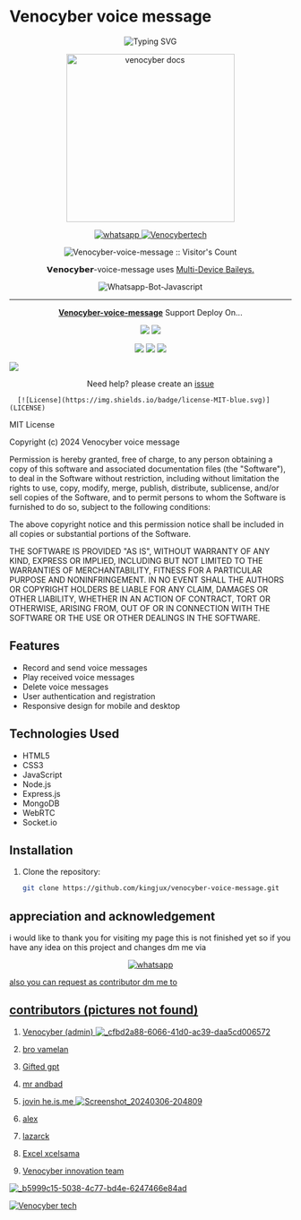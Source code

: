 
# Venocyber voice message
<div align="center">
    <img
        src="https://readme-typing-svg.herokuapp.com?font=GlossAndBloom&size=30&duration=4997&color=993300&background=FF673200&center=true&vCenter=true&lines=Hey+there!;Iit's+me,+venocyber-tech!;Welcome;To+my+venocyber-voice+message;web+created,by+kingjux🇹🇿+world!🚀"
            alt="Typing SVG"
        /
        >
    </a>
</p>
</div>


<p align="center">
  <a href="https://github.com/Kingjux/Venocyber-voice-message">
    <img alt="venocyber docs" height="300" src="https://telegra.ph/file/1252ab43fa38f7b88ecf5.jpg">
  </a>
</p>
    
   
 <p align="center">
  <a href="https://wa.me/+255698101622?text=Hi+Bro--+I+Need+Help.+I+messaged+you+from+Venocyber-voice-message+Repo" target="_blank">
    <img alt="whatsapp" src="https://img.shields.io/badge/ Whatsapp -25D366?style=for-the-badge&logo=whatsapp&logoColor=white" />  

<a aria-label="Venocyber-voice-message is free to use" href="https://github.com/Kingjux/Venocyber-voice-message" target="_blank">
    <img alt="Venocybertech" src="https://img.shields.io/youtube/channel/subscribers/UCU071AMRqcd5mfTdCgJFwPg" target="_blank" />
  </a>

</p>
<p align="center"><img src="https://profile-counter.glitch.me/{VenocyberTechInfo}/count.svg" alt="Venocyber-voice-message :: Visitor's Count" /></p>





<p align="center"> 𝗩𝗲𝗻𝗼𝗰𝘆𝗯𝗲𝗿-voice-message uses
  <a href="https://github.com/adiwajshing/Baileys">Multi-Device Baileys.</a>
</p>
<p align="center">
  <img title="Whatsapp-Bot-Javascript" src="https://img.shields.io/badge/Javascript-363303?style=for-the-badge&logo=javascript&logoColor=c6c631"></img>
</p>

---

<p align="center">
  <a href="https://github.com/Kingjux/Venocyber-voice-message"><b>Venocyber-voice-message</b></a> Support Deploy On...
</p>

<p align="center">
  <a href="https://github.com/Kingjux/Venocyber-voice-message/blob/main/temp/deploy-on-vps.md"><img src="https://img.shields.io/badge/self hosting-3d1513?style=for-the-badge&logo=serverless&logoColor=FD5750"></a>
  <a href="https://railway.app/template/GZOvIe?referralCode=wVDLrh"><img src="https://img.shields.io/badge/railway-3e164f?style=for-the-badge&logo=railway&logoColor=0B0D0E"></a>
</p>
<p align="center">
  <a href="https://dashboard.heroku.com/new?template=https%3A%2F%2Fgithub.com%2FKingjux%2Fvenocyber-voice-message"><img src="https://img.shields.io/badge/heroku-9d7acc?style=for-the-badge&logo=heroku&logoColor=430098"></a>
  <a href="https://suhail-web01.vercel.app/replit.html"><img src="https://img.shields.io/badge/replit-253c99?style=for-the-badge&logo=replit&logoColor=F26207"></a>
  <a href="https://app.koyeb.com/apps/deploy?type=git&repository=github.com/Kingjux/Venocyber-voice-message-md&branch=main&env[SESSION_ID]&env[OWNER_NUMBER]=255621487388&env[MONGODB_URI]&&env[OWNER_NAME]=venocyber ᴛᴇᴄʜ&env[KOYEB_API]&env[PREFIX]=.&env[WAPRESENCE]&env[AUTO_READ_STATUS]=true&env[DISABLE_PM]=false&env[PACK_AUTHER]=whatsapp+bot&env[PACK_NAME]=Venocyber ᴛᴇᴄʜ&env[STYLE]=0&env[MODE]=private&env[READ_MESSAGE]=false&env[THEME]=VENOCYBER&env[WARN_COUNT]=3&env[BLOCK_JID]=null&env[TIME_ZONE]=Africa/Dodoma&name=Venocyber-tech&env[KOYEB_NAME]=Venocyber-voice-message&env[SUDO]=null&env[THUMB_IMAGE]=https://telegra.ph/file/1252ab43fa38f7b88ecf5.jpg"><img src="https://img.shields.io/badge/koyeb-033604?style=for-the-badge&logo=koyeb&logoColor=white"></a>
</p>
  <a href="https://youtu.be/3NdJb6_1cJM"><img src="https://img.shields.io/badge/CodeSpace-green?colorA=%23ff000&colorB=%23017e40&style=for-the-badge&logo=git&logoColor=red"></a>
</p>
<p align="center">Need help? please create an <a href="https://github.com/Kingjux/Venocyber-voice-message/issues">issue</a></p>

 



     
      [![License](https://img.shields.io/badge/license-MIT-blue.svg)](LICENSE)

MIT License

Copyright (c) 2024 Venocyber voice message
 
Permission is hereby granted, free of charge, to any person obtaining a copy
of this software and associated documentation files (the "Software"), to deal
in the Software without restriction, including without limitation the rights
to use, copy, modify, merge, publish, distribute, sublicense, and/or sell
copies of the Software, and to permit persons to whom the Software is
furnished to do so, subject to the following conditions:

The above copyright notice and this permission notice shall be included in all
copies or substantial portions of the Software.

THE SOFTWARE IS PROVIDED "AS IS", WITHOUT WARRANTY OF ANY KIND, EXPRESS OR
IMPLIED, INCLUDING BUT NOT LIMITED TO THE WARRANTIES OF MERCHANTABILITY,
FITNESS FOR A PARTICULAR PURPOSE AND NONINFRINGEMENT. IN NO EVENT SHALL THE
AUTHORS OR COPYRIGHT HOLDERS BE LIABLE FOR ANY CLAIM, DAMAGES OR OTHER
LIABILITY, WHETHER IN AN ACTION OF CONTRACT, TORT OR OTHERWISE, ARISING FROM,
OUT OF OR IN CONNECTION WITH THE SOFTWARE OR THE USE OR OTHER DEALINGS IN THE
SOFTWARE.

## Features

- Record and send voice messages
- Play received voice messages
- Delete voice messages
- User authentication and registration
- Responsive design for mobile and desktop

## Technologies Used

- HTML5
- CSS3
- JavaScript
- Node.js
- Express.js
- MongoDB
- WebRTC
- Socket.io

## Installation

1. Clone the repository:

   ```bash
   git clone https://github.com/kingjux/venocyber-voice-message.git

## appreciation and acknowledgement
 i would like to thank you for visiting my page this is not finished yet so if you have any idea on this project and changes dm me via 
<p align="center">
  <a href="https://wa.me/+255698101622?text=Hi+Bro--+I+Need+Help.+I+messaged+you+from+Venocyber-voice-message+Repo" target="_blank">
    <img alt="whatsapp" src="https://img.shields.io/badge/ Whatsapp -25D366?style=for-the-badge&logo=whatsapp&logoColor=golden" />  


 also you can request as contributor dm me to



## contributors (pictures not found)

  1. Venocyber (admin)
     ![_cfbd2a88-6066-41d0-ac39-daa5cd006572](https://github.com/Kingjux/Venocyber-voice-message/assets/154667110/7f8ff89f-5e48-4ffa-a926-3a3e68b47cd1)


  3. bro vamelan
 
 4. Gifted gpt
 
 5. mr andbad

  6. jovin he.is.me
![Screenshot_20240306-204809](https://github.com/Kingjux/Venocyber-voice-message/assets/154667110/49c0a949-2e4b-4362-afce-a6aeebfaadf7)

  7. alex

  8. lazarck

  9. Excel xcelsama
      

10. Venocyber innovation team

![_b5999c15-5038-4c77-bd4e-6247466e84ad](https://github.com/Kingjux/Venocyber-voice-message/assets/154667110/e902372a-99e8-40e0-9177-d8059e2ba48d)

[![Venocyber tech](https://readme-typing-svg.demolab.com?font=Anton&size=30&pause=998&color=F51FFF&background=F7F2F20A&vCenter=true&random=false&width=465&lines=Hello+Everyone%F0%9F%91%8B!;thank+you+for+visiting+my+site;I+am+venocyber+admin+founder+of+this+project;and+creator+too;i'm+looking+forwad+for+your+feedback;love+you+💖+🫂+💕)](https://github.com/Kingjux)
